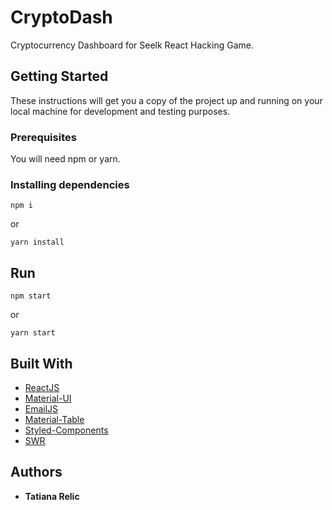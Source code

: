 # CryptoDash

Cryptocurrency Dashboard for Seelk React Hacking Game.

## Getting Started

These instructions will get you a copy of the project up and running on your local machine for development and testing purposes.

### Prerequisites

You will need npm or yarn.

### Installing dependencies

```
npm i
```
or
```
yarn install
```


## Run

```
npm start
```
or
```
yarn start
```


## Built With

* [ReactJS](https://reactjs.org/)
* [Material-UI](https://material-ui.com/)
* [EmailJS](https://www.emailjs.com/)
* [Material-Table](https://material-table.com/)
* [Styled-Components](https://styled-components.com/)
* [SWR](https://swr.now.sh/)


## Authors

* **Tatiana Relic**